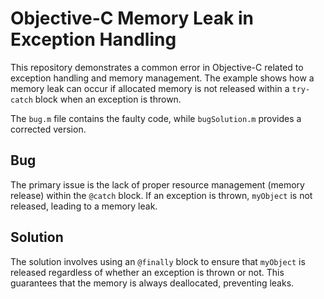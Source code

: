 # Objective-C Memory Leak in Exception Handling

This repository demonstrates a common error in Objective-C related to exception handling and memory management. The example shows how a memory leak can occur if allocated memory is not released within a `try-catch` block when an exception is thrown.

The `bug.m` file contains the faulty code, while `bugSolution.m` provides a corrected version.

## Bug
The primary issue is the lack of proper resource management (memory release) within the `@catch` block. If an exception is thrown, `myObject` is not released, leading to a memory leak.

## Solution
The solution involves using an `@finally` block to ensure that `myObject` is released regardless of whether an exception is thrown or not. This guarantees that the memory is always deallocated, preventing leaks.